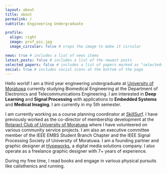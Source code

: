 ```yaml
---
layout: about
title: about
permalink: /
subtitle: Engineering Undergraduate

profile:
  align: right
  image: prof_pic.jpg
  image_circular: false # crops the image to make it circular

news: true # includes a list of news items
latest_posts: false # includes a list of the newest posts
selected_papers: false # includes a list of papers marked as "selected={true}"
social: true # includes social icons at the bottom of the page
---
```


Hello world! I am a third year engineering undergraduate at [University of Moratuwa](https://uom.lk/) currently studying Biomedical Engineering at the Department of Electronics and Telecommunications Engineering. I am interested in **Deep Learning** and **Signal Processing** with applications to **Embedded Systems** and **Medical Imaging**. I am currently in my 5th semester.

I am currently working as a course planning coordinator at [SkillSurf](https://www.skillsurf.lk/embedded-machine-learning-for-edge-computing). I have previously worked as the co-director of membership development at the [Rotaract Club of University of Moratuwa](https://rotaractmora.org/) where I have volunteered on various community service projects. I am also an executive committee member of the IEEE EMBS Student Branch Chapter and the IEEE Signal Processing Society of University of Moratuwa. I am a founding partner and graphic designer at [Hypeworks](https://www.linkedin.com/company/hypeworkslk), a digital media solutions company. I also operate as a freelance graphic designer with 7+ years of experience. 

During my free time, I read books and engage in various physical pursuits like calisthenics and running.
